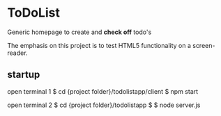 # ToDoList
Generic homepage to create and **check off** todo's

The emphasis on this project is to test HTML5 functionality on a screen-reader.

## startup
open terminal 1
$ cd {project folder}/todolistapp/client 
$ npm start

open terminal 2
$ cd {project folder}/todolistapp
$ $ node server.js